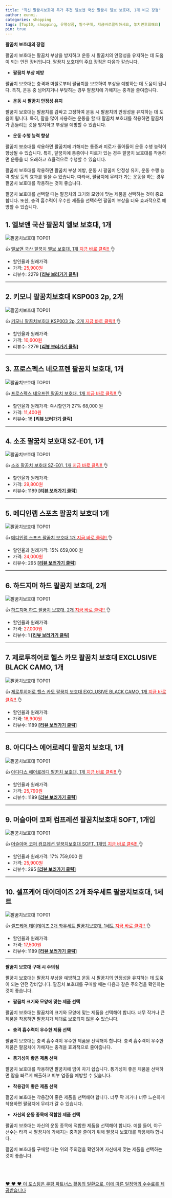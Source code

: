 ```yaml
---
title: "최신 팔꿈치보호대 특가 추천 엘보앤 국산 팔꿈치 엘보 보호대, 1개 비교 장점"
author: eunmi.
categories: shopping
tags: [Top10, shopping, 유행상품, 필수구매, 지금바로클릭하세요, 놓치면후회해요]
pin: true
---
```

**팔꿈치 보호대의 장점**

팔꿈치 보호대는 팔꿈치 부상을 방지하고 운동 시 팔꿈치의 안정성을 유지하는 데 도움이 되는 안전 장비입니다. 팔꿈치 보호대의 주요 장점은 다음과 같습니다.

* **팔꿈치 부상 예방**

팔꿈치 보호대는 충격과 마찰로부터 팔꿈치를 보호하여 부상을 예방하는 데 도움이 됩니다. 특히, 운동 중 넘어지거나 부딪히는 경우 팔꿈치에 가해지는 충격을 줄여줍니다.

* **운동 시 팔꿈치 안정성 유지**

팔꿈치 보호대는 팔꿈치를 감싸고 고정하여 운동 시 팔꿈치의 안정성을 유지하는 데 도움이 됩니다. 특히, 팔을 많이 사용하는 운동을 할 때 팔꿈치 보호대를 착용하면 팔꿈치가 흔들리는 것을 방지하고 부상을 예방할 수 있습니다.

* **운동 수행 능력 향상**

팔꿈치 보호대를 착용하면 팔꿈치에 가해지는 통증과 피로가 줄어들어 운동 수행 능력이 향상될 수 있습니다. 특히, 팔꿈치에 통증이나 피로가 있는 경우 팔꿈치 보호대를 착용하면 운동을 더 오래하고 효율적으로 수행할 수 있습니다.

팔꿈치 보호대를 착용하면 팔꿈치 부상 예방, 운동 시 팔꿈치 안정성 유지, 운동 수행 능력 향상 등의 효과를 얻을 수 있습니다. 따라서, 팔꿈치에 무리가 가는 운동을 하는 경우 팔꿈치 보호대를 착용하는 것이 좋습니다.

팔꿈치 보호대를 선택할 때는 팔꿈치의 크기와 모양에 맞는 제품을 선택하는 것이 중요합니다. 또한, 충격 흡수력이 우수한 제품을 선택하면 팔꿈치 부상을 더욱 효과적으로 예방할 수 있습니다.

   

## 1. 엘보앤 국산 팔꿈치 엘보 보호대, 1개

![팔꿈치보호대 TOP01](https://thumbnail6.coupangcdn.com/thumbnails/remote/230x230ex/image/vendor_inventory/d119/2b89f6e9fb8b85ea52b251c002c8206de526a20eb8ec1646fd130ebe1d23.jpg)


👍 [엘보앤 국산 팔꿈치 엘보 보호대, 1개 <font color=red> 지금 바로 클릭!! </font> ](https://link.coupang.com/re/AFFSDP?lptag=AF3617701&subid=GithubCoopas&pageKey=7579947151&traceid=V0-153&itemId=20007359611&vendorItemId=87104354978) 👌 


- 할인율과 원래가격: 
- 가격: <span style='color:red'>25,900원</span>
- 리뷰수: 2279  [**[리뷰 보러가기 클릭]**](https://link.coupang.com/re/AFFSDP?lptag=AF3617701&subid=GithubCoopas&pageKey=7579947151&traceid=V0-153&itemId=20007359611&vendorItemId=87104354978)

---


   

## 2. 키모니 팔꿈치보호대 KSP003 2p, 2개

![팔꿈치보호대 TOP01](https://thumbnail6.coupangcdn.com/thumbnails/remote/230x230ex/image/retail/images/2019/05/15/17/7/339fe82a-61ec-4425-9c9a-4a5c1aca0b97.jpg)


👍 [키모니 팔꿈치보호대 KSP003 2p, 2개 <font color=red> 지금 바로 클릭!! </font> ](https://link.coupang.com/re/AFFSDP?lptag=AF3617701&subid=GithubCoopas&pageKey=222199335&traceid=V0-153&itemId=695755504&vendorItemId=4778460439) 👌 


- 할인율과 원래가격: 
- 가격: <span style='color:red'>10,600원</span>
- 리뷰수: 2279  [**[리뷰 보러가기 클릭]**](https://link.coupang.com/re/AFFSDP?lptag=AF3617701&subid=GithubCoopas&pageKey=222199335&traceid=V0-153&itemId=695755504&vendorItemId=4778460439)

---


   

## 3. 프로스펙스 네오프렌 팔꿈치 보호대, 1개

![팔꿈치보호대 TOP01](https://thumbnail7.coupangcdn.com/thumbnails/remote/230x230ex/image/retail/images/6163065852190451-bce2b54e-4837-4098-a1bf-ee76b455918a.jpg)


👍 [프로스펙스 네오프렌 팔꿈치 보호대, 1개 <font color=red> 지금 바로 클릭!! </font> ](https://link.coupang.com/re/AFFSDP?lptag=AF3617701&subid=GithubCoopas&pageKey=27789093&traceid=V0-153&itemId=107312285&vendorItemId=3206768454) 👌 


- 할인율과 원래가격: 즉시할인가 27%  68,000   원
- 가격: <span style='color:red'>11,400원</span>
- 리뷰수: 16  [**[리뷰 보러가기 클릭]**](https://link.coupang.com/re/AFFSDP?lptag=AF3617701&subid=GithubCoopas&pageKey=27789093&traceid=V0-153&itemId=107312285&vendorItemId=3206768454)

---


   

## 4. 소조 팔꿈치 보호대 SZ-E01, 1개

![팔꿈치보호대 TOP01](https://thumbnail6.coupangcdn.com/thumbnails/remote/230x230ex/image/vendor_inventory/dc8c/18e305ebfa467dea8921b9dec651dcced4105f6b8194c93e2a621c2a0830.jpg)


👍 [소조 팔꿈치 보호대 SZ-E01, 1개 <font color=red> 지금 바로 클릭!! </font> ](https://link.coupang.com/re/AFFSDP?lptag=AF3617701&subid=GithubCoopas&pageKey=50557797&traceid=V0-153&itemId=178246213&vendorItemId=80244653044) 👌 


- 할인율과 원래가격: 
- 가격: <span style='color:red'>29,800원</span>
- 리뷰수: 1189  [**[리뷰 보러가기 클릭]**](https://link.coupang.com/re/AFFSDP?lptag=AF3617701&subid=GithubCoopas&pageKey=50557797&traceid=V0-153&itemId=178246213&vendorItemId=80244653044)

---


   

## 5. 메디인랩 스포츠 팔꿈치 보호대 1개

![팔꿈치보호대 TOP01](https://thumbnail8.coupangcdn.com/thumbnails/remote/230x230ex/image/vendor_inventory/8d2e/e58dac754abb5bdd15c0d8927638daf693042202efa282b7c89cb93064a0.png)


👍 [메디인랩 스포츠 팔꿈치 보호대 1개 <font color=red> 지금 바로 클릭!! </font> ](https://link.coupang.com/re/AFFSDP?lptag=AF3617701&subid=GithubCoopas&pageKey=7504332416&traceid=V0-153&itemId=19649981556&vendorItemId=87006418037) 👌 


- 할인율과 원래가격: 15%  659,000   원
- 가격: <span style='color:red'>24,000원</span>
- 리뷰수: 295  [**[리뷰 보러가기 클릭]**](https://link.coupang.com/re/AFFSDP?lptag=AF3617701&subid=GithubCoopas&pageKey=7504332416&traceid=V0-153&itemId=19649981556&vendorItemId=87006418037)

---


   

## 6. 하드지머 하드 팔꿈치 보호대, 2개

![팔꿈치보호대 TOP01](https://thumbnail10.coupangcdn.com/thumbnails/remote/230x230ex/image/retail/images/2023/07/03/10/3/ebcadb54-4f24-4e4e-a865-34024dab1df3.jpg)


👍 [하드지머 하드 팔꿈치 보호대, 2개 <font color=red> 지금 바로 클릭!! </font> ](https://link.coupang.com/re/AFFSDP?lptag=AF3617701&subid=GithubCoopas&pageKey=7439545580&traceid=V0-153&itemId=19342449100&vendorItemId=86455937612) 👌 


- 할인율과 원래가격: 
- 가격: <span style='color:red'>27,000원</span>
- 리뷰수: 1  [**[리뷰 보러가기 클릭]**](https://link.coupang.com/re/AFFSDP?lptag=AF3617701&subid=GithubCoopas&pageKey=7439545580&traceid=V0-153&itemId=19342449100&vendorItemId=86455937612)

---


   

## 7. 제로투히어로 헬스 카모 팔꿈치 보호대 EXCLUSIVE BLACK CAMO, 1개

![팔꿈치보호대 TOP01](https://thumbnail7.coupangcdn.com/thumbnails/remote/230x230ex/image/retail/images/3236940631019977-28acc365-b402-4340-a9b8-9766eb883b52.jpg)


👍 [제로투히어로 헬스 카모 팔꿈치 보호대 EXCLUSIVE BLACK CAMO, 1개 <font color=red> 지금 바로 클릭!! </font> ](https://link.coupang.com/re/AFFSDP?lptag=AF3617701&subid=GithubCoopas&pageKey=5587540932&traceid=V0-153&itemId=8950046516&vendorItemId=76236575042) 👌 


- 할인율과 원래가격: 
- 가격: <span style='color:red'>18,900원</span>
- 리뷰수: 1189  [**[리뷰 보러가기 클릭]**](https://link.coupang.com/re/AFFSDP?lptag=AF3617701&subid=GithubCoopas&pageKey=5587540932&traceid=V0-153&itemId=8950046516&vendorItemId=76236575042)

---


   

## 8. 아디다스 에어로레디 팔꿈치 보호대, 1개

![팔꿈치보호대 TOP01](https://thumbnail8.coupangcdn.com/thumbnails/remote/230x230ex/image/retail/images/612293730954929-6d388877-dc14-414b-ac1a-c4612260e55f.jpg)


👍 [아디다스 에어로레디 팔꿈치 보호대, 1개 <font color=red> 지금 바로 클릭!! </font> ](https://link.coupang.com/re/AFFSDP?lptag=AF3617701&subid=GithubCoopas&pageKey=69037252&traceid=V0-153&itemId=230879793&vendorItemId=3563813215) 👌 


- 할인율과 원래가격: 
- 가격: <span style='color:red'>25,790원</span>
- 리뷰수: 1189  [**[리뷰 보러가기 클릭]**](https://link.coupang.com/re/AFFSDP?lptag=AF3617701&subid=GithubCoopas&pageKey=69037252&traceid=V0-153&itemId=230879793&vendorItemId=3563813215)

---


   

## 9. 머슬아머 코퍼 컴프레션 팔꿈치보호대 SOFT, 1개입

![팔꿈치보호대 TOP01](https://thumbnail8.coupangcdn.com/thumbnails/remote/230x230ex/image/vendor_inventory/3038/37e903c5d3070aa95d3e9d626479f8da5ca6ba944eff4fbe0bd9c49a096f.jpg)


👍 [머슬아머 코퍼 컴프레션 팔꿈치보호대 SOFT, 1개입 <font color=red> 지금 바로 클릭!! </font> ](https://link.coupang.com/re/AFFSDP?lptag=AF3617701&subid=GithubCoopas&pageKey=7480951421&traceid=V0-153&itemId=19540853512&vendorItemId=86939860479) 👌 


- 할인율과 원래가격: 17%  759,000   원
- 가격: <span style='color:red'>25,900원</span>
- 리뷰수: 295  [**[리뷰 보러가기 클릭]**](https://link.coupang.com/re/AFFSDP?lptag=AF3617701&subid=GithubCoopas&pageKey=7480951421&traceid=V0-153&itemId=19540853512&vendorItemId=86939860479)

---


   

## 10. 셀프케어 데이데이즈 2개 좌우세트 팔꿈치보호대, 1세트

![팔꿈치보호대 TOP01](https://thumbnail6.coupangcdn.com/thumbnails/remote/230x230ex/image/vendor_inventory/272e/65798b3117c25bab96500332ae0d0524165dd73d2a9413544ecc44a98cf2.png)


👍 [셀프케어 데이데이즈 2개 좌우세트 팔꿈치보호대, 1세트 <font color=red> 지금 바로 클릭!! </font> ](https://link.coupang.com/re/AFFSDP?lptag=AF3617701&subid=GithubCoopas&pageKey=6848806356&traceid=V0-153&itemId=16307116763&vendorItemId=83568747440) 👌 


- 할인율과 원래가격: 
- 가격: <span style='color:red'>17,500원</span>
- 리뷰수: 1189  [**[리뷰 보러가기 클릭]**](https://link.coupang.com/re/AFFSDP?lptag=AF3617701&subid=GithubCoopas&pageKey=6848806356&traceid=V0-153&itemId=16307116763&vendorItemId=83568747440)

---
**팔꿈치 보호대 구매 시 주의점**

팔꿈치 보호대는 팔꿈치 부상을 예방하고 운동 시 팔꿈치의 안정성을 유지하는 데 도움이 되는 안전 장비입니다. 팔꿈치 보호대를 구매할 때는 다음과 같은 주의점을 확인하는 것이 좋습니다.

* **팔꿈치 크기와 모양에 맞는 제품 선택**

팔꿈치 보호대는 팔꿈치의 크기와 모양에 맞는 제품을 선택해야 합니다. 너무 작거나 큰 제품을 착용하면 팔꿈치가 제대로 보호되지 않을 수 있습니다.

* **충격 흡수력이 우수한 제품 선택**

팔꿈치 보호대는 충격 흡수력이 우수한 제품을 선택해야 합니다. 충격 흡수력이 우수한 제품은 팔꿈치에 가해지는 충격을 효과적으로 줄여줍니다.

* **통기성이 좋은 제품 선택**

팔꿈치 보호대를 착용하면 팔꿈치에 땀이 차기 쉽습니다. 통기성이 좋은 제품을 선택하면 땀을 빠르게 배출하고 피부 염증을 예방할 수 있습니다.

* **착용감이 좋은 제품 선택**

팔꿈치 보호대는 착용감이 좋은 제품을 선택해야 합니다. 너무 꽉 끼거나 너무 느슨하게 착용하면 팔꿈치에 무리가 갈 수 있습니다.

* **자신의 운동 종목에 적합한 제품 선택**

팔꿈치 보호대는 자신의 운동 종목에 적합한 제품을 선택해야 합니다. 예를 들어, 야구 선수는 타격 시 팔꿈치에 가해지는 충격을 줄이기 위해 팔꿈치 보호대를 착용해야 합니다.

팔꿈치 보호대를 구매할 때는 위의 주의점을 확인하여 자신에게 맞는 제품을 선택하는 것이 좋습니다.<br><br><br><br><br> [ ❤ ❤ ❤ 이 포스팅은 쿠팡 파트너스 활동의 일환으로, 이에 따른 일정액의 수수료를 제공받습니다](https://link.coupang.com/a/bcEFyh)